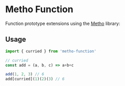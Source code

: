 # Metho Function

Function prototype extensions using the [Metho](https://github.com/jonrandy/metho) library:

## Usage

```js
import { curried } from 'metho-function'

// curried
const add = (a, b, c) => a+b+c

add(1, 2, 3) // 6
add[curried](1)(2)(3) // 6
```
